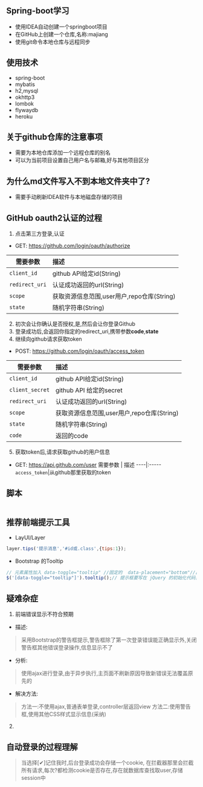 ## Spring-boot学习
+ 使用IDEA自动创建一个springboot项目
+ 在GitHub上创建一个仓库,名称:majiang
+ 使用git命令本地仓库与远程同步

## 使用技术
+ spring-boot
+ mybatis
+ h2,mysql
+ okhttp3
+ lombok
+ flywaydb
+ heroku

## 关于github仓库的注意事项
+ 需要为本地仓库添加一个远程仓库的别名
+ 可以为当前项目设置自己用户名与邮箱,好与其他项目区分

## 为什么md文件写入不到本地文件夹中了?
+ 需要手动刷新IDEA软件与本地磁盘存储的项目

## GitHub oauth2认证的过程
1. 点击第三方登录,认证
  + GET: https://github.com/login/oauth/authorize

需要参数 | 描述
----|:-----
`client_id`|github API给定id(String)
`redirect_uri`|认证成功返回的url(String)
`scope`|获取资源信息范围,user用户,repo仓库(String)
`state`|随机字符串(String)
2. 初次会让你确认是否授权,是,然后会让你登录Github
3. 登录成功后,会返回你指定的redirect_uri,携带参数**code**,**state**
4. 继续向github请求获取token
  + POST:    https://github.com/login/oauth/access_token

需要参数 | 描述
----|:-----
`client_id`|github API给定id(String)
`client_secret`|github API 给定的secret
`redirect_uri`|认证成功返回的url(String)
`scope`|获取资源信息范围,user用户,repo仓库(String)
`state`|随机字符串(String)
`code`|返回的code

5. 获取token后,请求获取github的用户信息
  + GET:    https://api.github.com/user 
需要参数 | 描述
----|:-----
`access_token`|从github那里获取的token



## 脚本
```sql
```

## 推荐前端提示工具
+ LayUI/Layer
```javascript
layer.tips('提示消息','#id或.class',{tips:1});
```
+ Bootstrap 的Tooltip
```javascript
// 元素属性加入 data-toggle="tooltip" //固定的  data-placement="bottom"//出现位置  title="标题!"
$('[data-toggle="tooltip"]').tooltip();// 提示框要写在 jQuery 的初始化代码里: 然后在指定的元素上调用 tooltip() 方法
```



## 疑难杂症
1. 前端错误显示不符合预期
  + 描述:
  > 采用Bootstrap的警告框提示,警告框除了第一次登录错误能正确显示外,关闭警告框其他错误登录操作,信息显示不了
  + 分析:
  > 使用ajax进行登录,由于异步执行,主页面不刷新原因导致新错误无法覆盖原先的
  + 解决方法:
  > 方法一:不使用ajax,普通表单登录,controller层返回view
  > 方法二:使用警告框,使用其他CSS样式显示信息(采纳)
  
2.  
## 自动登录的过程理解
> 当选择[✔]记住我时,后台登录成功会存储一个cookie,
> 在拦截器那里会拦截所有请求,每次?都检测cookie是否存在,存在就数据库查找取user,存储session中
